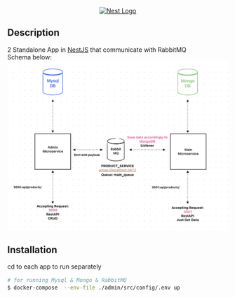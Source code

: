 <p align="center">
  <a href="http://nestjs.com/" target="blank"><img src="https://nestjs.com/img/logo-small.svg" width="200" alt="Nest Logo" /></a>
</p>

## Description

2 Standalone App in [NestJS](https://github.com/nestjs/nest) that communicate with RabbitMQ <br />
Schema below:
![Alt text](image.png)

## Installation

cd to each app to run separately

```bash
# for running Mysql & Mongo & RabbitMQ
$ docker-compose  --env-file ./admin/src/config/.env up
```
